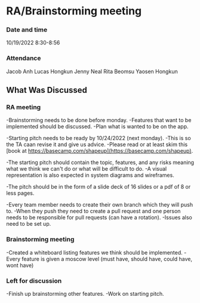 # RA/Brainstorming meeting 
### Date and time
10/19/2022 8:30-8:56

### Attendance
Jacob
Anh
Lucas
Hongkun
Jenny 
Neal
Rita
Beomsu
Yaosen
Hongkun

## What Was Discussed
### RA meeting
-Brainstorming needs to be done before monday. 
-Features that want to be implemented should be discussed. 
-Plan what is wanted to be on the app.

-Starting pitch needs to be ready by 10/24/2022 (next monday). 
-This is so the TA caan revise it and give us advice. 
-Please read or at least skim this [book at https://basecamp.com/shapeup](https://basecamp.com/shapeup). 

-The starting pitch should contain the topic, features, and any risks meaning what we think we can't do or what will be difficult to do. 
-A visual representation is also expected in system diagrams and wireframes.

-The pitch should be in the form of a slide deck of 16 slides or a pdf of 8 or less pages.

-Every team member needs to create their own branch which they will push to. 
-When they push they need to create a pull request and one person needs to be responsible for pull requests (can have a rotation). 
-Issues also need to be set up.
### Brainstorming meeting
-Created a whiteboard listing features we think should be implemented. -Every feature is given a moscow level (must have, should have, could have, wont have)
### Left for discussion
-Finish up brainstorming other features. 
-Work on starting pitch. 